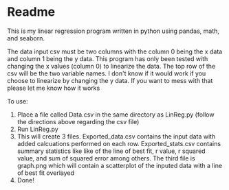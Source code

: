 # Readme
This is my linear regression program written in python using pandas, math, and seaborn.

The data input csv must be two columns with the column 0 being the x data and column 1 being the y data. This program 
has only been tested with changing the x values (column 0) to linearize the data. The top row of the csv will be the two
variable names. I don't know if it would work if you choose to linearize by changing the y data. If you want to mess with that 
please let me know how it works

To use:
1. Place a file called Data.csv in the same directory as LinReg.py (follow the directions above regarding the csv file)
2. Run LinReg.py
3. This will create 3 files. Exported_data.csv contains the input data with added calcuations performed on each row. Exported_stats.csv contains summary statistics
like like of the line of best fit, r value, r squared value, and sum of squared error among others. The third file is 
graph.png which will contain a scatterplot of the inputed data with a line of best fit overlayed
4. Done!